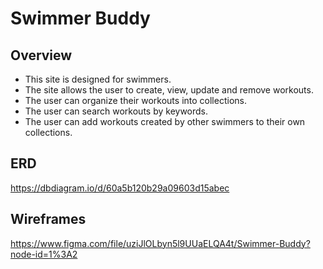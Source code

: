 # Swimmer Buddy
## Overview
- This site is designed for swimmers.
- The site allows the user to create, view, update and remove workouts.
- The user can organize their workouts into collections.
- The user can search workouts by keywords.
- The user can add workouts created by other swimmers to their own collections.

## ERD
https://dbdiagram.io/d/60a5b120b29a09603d15abec

## Wireframes
https://www.figma.com/file/uziJlOLbyn5l9UUaELQA4t/Swimmer-Buddy?node-id=1%3A2
